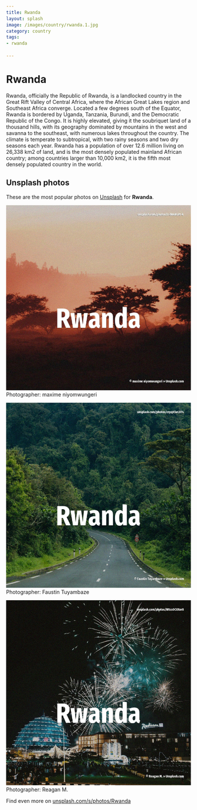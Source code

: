 ```yaml
---
title: Rwanda
layout: splash
image: /images/country/rwanda.1.jpg
category: country
tags:
- rwanda

---
```

# Rwanda

Rwanda, officially the Republic of Rwanda, is a landlocked country in the Great Rift Valley of  Central Africa, where the African Great Lakes region and Southeast Africa converge. Located a few degrees south of the Equator, Rwanda is bordered by Uganda, Tanzania, Burundi, and  the Democratic Republic of the Congo. It is highly elevated, giving it the soubriquet land of a thousand hills, with its geography  dominated by mountains in the west and savanna to the southeast, with numerous lakes throughout the  country. The climate is temperate to subtropical, with two rainy seasons and two dry seasons each year. Rwanda has a population of over 12.6 million living on 26,338 km2  of land, and is the most densely  populated mainland African country; among countries larger than 10,000 km2, it is the fifth most  densely populated country in the world. 

 
## Unsplash photos
These are the most popular photos on [Unsplash](https://unsplash.com) for **Rwanda**.
 
![Rwanda](/images/country/rwanda.1.jpg)
Photographer:  maxime niyomwungeri
 
![Rwanda](/images/country/rwanda.2.jpg)
Photographer:  Faustin Tuyambaze
 
![Rwanda](/images/country/rwanda.3.jpg)
Photographer:  Reagan M.
 
Find even more on [unsplash.com/s/photos/Rwanda](https://unsplash.com/s/photos/Rwanda)
 
